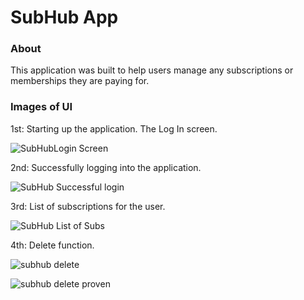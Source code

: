 <h1 style=text-align: center;">SubHub App</h1>

<h3>About</h3>
This application was built to help users manage any subscriptions or memberships they are paying for.</h3>












<h3>Images of UI</h3>
1st: Starting up the application. The Log In screen.

![SubHubLogin Screen](https://github.com/hswayze7/SubHub/assets/126520071/b990f1e5-f277-49d3-879a-ec398b5046f0)


2nd: Successfully logging into the application.

![SubHub Successful login](https://github.com/hswayze7/SubHub/assets/126520071/94517c14-e1eb-4d18-866b-08e1ed13c0f3)



3rd: List of subscriptions for the user.

![SubHub List of Subs](https://github.com/hswayze7/SubHub/assets/126520071/f75a982b-4ac8-4549-a9b5-983d48ae7ce9)

4th: Delete function.

![subhub delete](https://github.com/hswayze7/SubHub/assets/126520071/82d52781-739d-44be-b7ad-129538425957)

![subhub delete proven](https://github.com/hswayze7/SubHub/assets/126520071/2ac64115-0cbc-4606-9854-2be4c341b764)